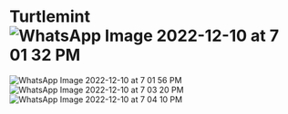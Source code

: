 # Turtlemint![WhatsApp Image 2022-12-10 at 7 01 32 PM](https://user-images.githubusercontent.com/90204768/206857785-d4613cb5-d9a3-4b2f-8af8-18c8f2b6c7c9.jpeg)
![WhatsApp Image 2022-12-10 at 7 01 56 PM](https://user-images.githubusercontent.com/90204768/206857787-72356027-5d94-48f4-a3c0-4bb62d8b06f0.jpeg)
![WhatsApp Image 2022-12-10 at 7 03 20 PM](https://user-images.githubusercontent.com/90204768/206857819-d92e71ce-3492-4a71-8a62-b67dc32e2636.jpeg)
![WhatsApp Image 2022-12-10 at 7 04 10 PM](https://user-images.githubusercontent.com/90204768/206857845-55aa1484-8c15-4ed3-adaf-0435a7dc651e.jpeg)
